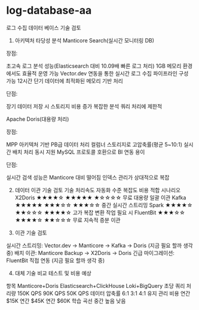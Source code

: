 # log-database-aa
로그 수집 데이터 베이스 기술 검토

1. 아키텍처 타당성 분석
Manticore Search(실시간 모니터링 DB)

장점:

 초고속 로그 분석 성능(Elasticsearch 대비 10.09배 빠른 로그 처리)
1GB 메모리 환경에서도 효율적 운영 가능
Vector.dev 연동을 통한 실시간 로그 수집 파이프라인 구성 가능
12시간 단기 데이터에 최적화된 메모리 기반 처리

단점:

 장기 데이터 저장 시 스토리지 비용 증가
복잡한 분석 쿼리 처리에 제한적

Apache Doris(대용량 처리)

장점:

 MPP 아키텍처 기반 PB급 데이터 처리
컬럼너 스토리지로 고압축률(평균 5~10:1)
실시간 배치 처리 동시 지원
MySQL 프로토콜 호환으로 BI 연동 용이

단점:

 실시간 검색 성능은 Manticore 대비 떨어짐
인덱스 관리가 상대적으로 복잡

2. 데이터 이관 기술 검토 
기술	처리속도	자동화 수준	복잡도	비용	적합 시나리오
X2Doris	★★★★☆	★★★★★	★☆☆☆☆	무료	대용량 일괄 이관
Kafka	★★★★★	★★★☆☆	★★★☆☆	중간	실시간 스트리밍
Spark	★★★★☆	★★☆☆☆	★★★★☆	고가	복잡 변환 작업 필요 시
FluentBit	★★★☆☆	★★★★☆	★★☆☆☆	무료	지속적 증분 이관

3. 이관 기술 검토

실시간 스트리밍: Vector.dev → Manticore → Kafka → Doris (지금 필요 할까 생각 중)
배치 이관: Manticore Backup → X2Doris → Doris
긴급 마이그레이션: FluentBit 직접 연동 (지금 필요 할까 생각 중)

4. 대체 기술 비교 테스트 및 비용 예상

항목	Manticore+Doris	Elasticsearch+ClickHouse	Loki+BigQuery
초당 쿼리 처리량	150K QPS	90K QPS	50K QPS
데이터 압축률	6:1	3:1	4:1
유지 관리 비용	연간 $15K	연간 $45K	연간 $60K
학습 곡선	중간	높음	낮음
